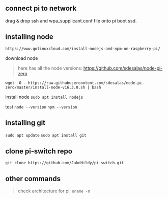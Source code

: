 ## connect pi to network

drag & drop ssh and wpa_supplicant.conf file onto pi boot ssd.

## installing node

`https://www.golinuxcloud.com/install-nodejs-and-npm-on-raspberry-pi/`

download node

> here has all the node versions: https://github.com/sdesalas/node-pi-zero

`wget -O - https://raw.githubusercontent.com/sdesalas/node-pi-zero/master/install-node-v16.3.0.sh | bash`

install node
`sudo apt install nodejs`

test
`node --version`
`npm --version`

## installing git

`sudo apt update`
`sudo apt install git`

## clone pi-switch repo

`git clone https://github.com/JakeHildy/pi-switch.git`

## other commands

> check architecture for pi:
> `uname -m`
